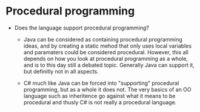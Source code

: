 # Procedural programming
* Does the language support procedural programming?

  - Java can be considered as containing procedural programming ideas, and by creating a static mehod that only uses local variables and paramaters could be considered procedural. However, this all depends on how you look at procedural programming as a whole, and is to this day still a debated topic. Generally Java can support it, but definitly not in all aspects.
  
  - C# much like Java can be forced into "supporting" procedural programming, but as a whole it does not. The very basics of an OO language such as inheritence go against what it means to be procedural and thusly C# is not really a procedural language.
